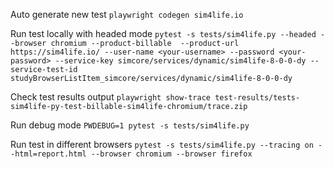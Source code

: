 Auto generate new test
`playwright codegen sim4life.io`

Run test locally with headed mode
`pytest -s tests/sim4life.py --headed --browser chromium --product-billable  --product-url https://sim4life.io/ --user-name <your-username> --password <your-password> --service-key simcore/services/dynamic/sim4life-8-0-0-dy --service-test-id studyBrowserListItem_simcore/services/dynamic/sim4life-8-0-0-dy`

Check test results output
`playwright show-trace test-results/tests-sim4life-py-test-billable-sim4life-chromium/trace.zip`

Run debug mode
`PWDEBUG=1 pytest -s tests/sim4life.py`

Run test in different browsers
`pytest -s tests/sim4life.py --tracing on --html=report.html --browser chromium --browser firefox`

